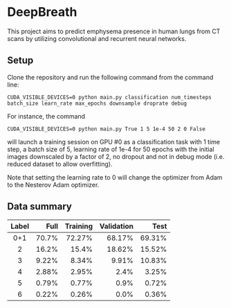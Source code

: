 # DeepBreath

This project aims to predict emphysema presence in human lungs from CT scans by utilizing convolutional and recurrent neural networks.

## Setup

Clone the repository and run the following command from the command line:

`CUDA_VISIBLE_DEVICES=0 python main.py classification num_timesteps batch_size learn_rate max_epochs downsample droprate debug`

For instance, the command 

`CUDA_VISIBLE_DEVICES=0 python main.py True 1 5 1e-4 50 2 0 False`

will launch a training session on GPU #0 as a classification task with 1 time step, a batch size of 5, learning rate of 1e-4 for 50 epochs with the initial images downscaled by a factor of 2, no dropout and not in debug mode (i.e. reduced dataset to allow overfitting).

Note that setting the learning rate to 0 will change the optimizer from Adam to the Nesterov Adam optimizer.

## Data summary

| Label | Full  | Training | Validation | Test   |
|:-----:| -----:| --------:| ----------:| ------:|
| 0+1   | 70.7% | 72.27%   | 68.17%     | 69.31% |
| 2     | 16.2% | 15.4%    | 18.62%     | 15.52% |
| 3     | 9.22% | 8.34%    | 9.91%      | 10.83% |
| 4     | 2.88% | 2.95%    | 2.4%       | 3.25%  |
| 5     | 0.79% | 0.77%    | 0.9%       | 0.72%  |
| 6     | 0.22% | 0.26%    | 0.0%       | 0.36%  |
